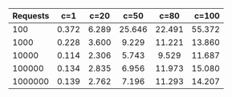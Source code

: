 |Requests | c=1  | c=20 | c=50  | c=80 | c=100|
| ------ | :---: | :---: | :---: | :---: | ----: |
|100|0.372|6.289|25.646|22.491|55.372|
|1000|0.228|3.600|9.229|11.221|13.860|
|10000|0.114|2.306|5.743|9.529|11.687|
|100000|0.134|2.835|6.956|11.973|15.080|
|1000000|0.139|2.762|7.196|11.293|14.207|
